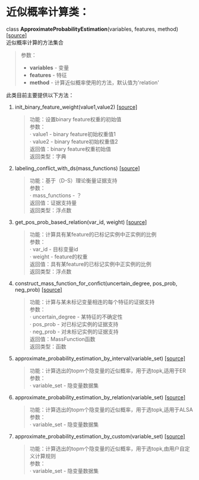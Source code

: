 # 近似概率计算类：  
class **ApproximateProbabilityEstimation**(variables, features, method) [[source]](../approximate_probability_estimation.py)         
近似概率计算的方法集合  
>参数：
> - **variables** - 变量
> - **features** - 特征
> - **method** - 计算近似概率使用的方法，默认值为'relation'

此类目前主要提供以下方法：  
 
1. init_binary_feature_weight(value1,value2) [[source]](../approximate_probability_estimation.py)          

    >功能：设置binary feature权重的初始值  
    >参数：  
    > · value1 - binary feature初始权重值1  
    > · value2 - binary feature初始权重值2  
    >返回值：binary feature权重初始值  
    >返回类型：字典

2. labeling_conflict_with_ds(mass_functions) [[source]](../approximate_probability_estimation.py)               

    >功能：基于（D-S）理论衡量证据支持  
    >参数：  
    > · mass_functions - ？  
    >返回值：证据支持量  
    >返回类型：浮点数

3. get_pos_prob_based_relation(var_id, weight) [[source]](../approximate_probability_estimation.py)                    

    >功能：计算具有某feature的已标记实例中正实例的比例  
    >参数：  
    > · var_id - 目标变量id  
    > · weight - feature的权重  
    >返回值：具有某feature的已标记实例中正实例的比例  
    >返回类型：浮点数  

4. construct_mass_function_for_confict(uncertain_degree, pos_prob, neg_prob) [[source]](../approximate_probability_estimation.py) 

    >功能：计算与某未标记变量相连的每个特征的证据支持  
    >参数：  
    > · uncertain_degree - 某特征的不确定性  
    > · pos_prob - 对已标记实例的证据支持  
    > · neg_prob - 对未标记实例的证据支持  
    >返回值：MassFunction函数  
    >返回类型：函数

5. approximate_probability_estimation_by_interval(variable_set) [[source]](../approximate_probability_estimation.py)          

    >功能：计算选出的topm个隐变量的近似概率，用于选topk,适用于ER  
    >参数：  
    > · variable_set - 隐变量数据集

6. approximate_probability_estimation_by_relation(variable_set) [[source]](../approximate_probability_estimation.py)       

    >功能：计算选出的topm个隐变量的近似概率，用于选topk,适用于ALSA  
    >参数：  
    > · variable_set - 隐变量数据集

7. approximate_probability_estimation_by_custom(variable_set) [[source]](../approximate_probability_estimation.py)           

    >功能：计算选出的topm个隐变量的近似概率，用于选topk,由用户自定义计算规则  
    >参数：  
    > · variable_set - 隐变量数据集
